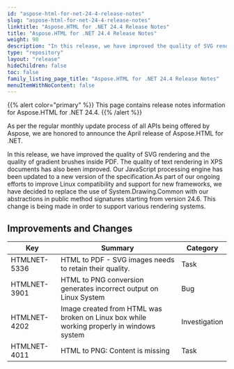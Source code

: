 ```yaml
---
id: "aspose-html-for-net-24-4-release-notes"
slug: "aspose-html-for-net-24-4-release-notes"
linktitle: "Aspose.HTML for .NET 24.4 Release Notes"
title: "Aspose.HTML for .NET 24.4 Release Notes"
weight: 90
description: "In this release, we have improved the quality of SVG rendering and the quality of gradient brushes inside PDF. The quality of text rendering in XPS documents has also been improved. Our JavaScript processing engine has been updated to a new version of the specification.As part of our ongoing efforts to improve Linux compatibility and support for new frameworks, we have decided to replace the use of System.Drawing.Common with our abstractions in public method signatures starting from version 24.6. This change is being made in order to support various rendering systems."
type: "repository"
layout: "release"
hideChildren: false
toc: false
family_listing_page_title: "Aspose.HTML for .NET 24.4 Release Notes"
menuItemWithNoContent: false
---
```

{{% alert color="primary" %}}
This page contains release notes information for Aspose.HTML for .NET 24.4.
{{% /alert %}}

As per the regular monthly update process of all APIs being offered by Aspose, we are honored to announce the April release of Aspose.HTML for .NET.

In this release, we have improved the quality of SVG rendering and the quality of gradient brushes inside PDF. The quality of text rendering in XPS documents has also been improved. Our JavaScript processing engine has been updated to a new version of the specification.As part of our ongoing efforts to improve Linux compatibility and support for new frameworks, we have decided to replace the use of System.Drawing.Common with our abstractions in public method signatures starting from version 24.6. This change is being made in order to support various rendering systems.


## **Improvements and Changes**

| **Key**      | **Summary**                                                                            | **Category** |
| ------------ | -------------------------------------------------------------------------------------- | ------------ |
| HTMLNET-5336 | HTML to PDF - SVG images needs to retain their quality. | Task |
| HTMLNET-3901 | HTML to PNG conversion generates incorrect output on Linux System | Bug |
| HTMLNET-4202 | Image created from HTML was broken on Linux box while working properly in windows system | Investigation |
| HTMLNET-4011 | HTML to PNG: Content is missing | Task |
